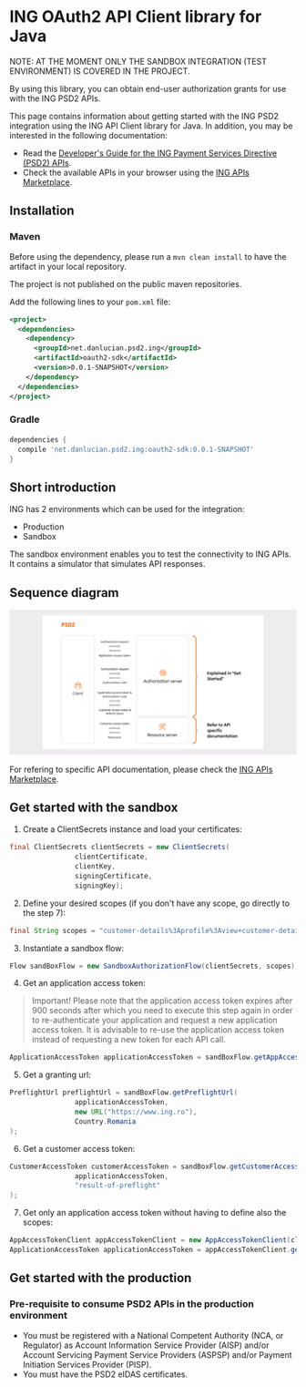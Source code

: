 # ING OAuth2 API Client library for Java

NOTE: AT THE MOMENT ONLY THE SANDBOX INTEGRATION (TEST ENVIRONMENT) IS COVERED IN THE PROJECT.

By using this library, you can obtain end-user authorization grants for use with the ING PSD2 APIs.

This page contains information about getting started with the ING PSD2 integration
using the ING API Client library for Java. In addition, you may be interested
in the following documentation:

* Read the [Developer's Guide for the ING Payment Services Directive (PSD2) APIs][developer-portal].
* Check the available APIs in your browser using the [ING APIs Marketplace][api-marketplace].

## Installation

### Maven

Before using the dependency, please run a `mvn clean install` to have the artifact in your local repository.

The project is not published on the public maven repositories.

Add the following lines to your `pom.xml` file:

```xml
<project>
  <dependencies>
    <dependency>
      <groupId>net.danlucian.psd2.ing</groupId>
      <artifactId>oauth2-sdk</artifactId>
      <version>0.0.1-SNAPSHOT</version>
    </dependency>
  </dependencies>
</project>
```

### Gradle

```gradle
dependencies {
  compile 'net.danlucian.psd2.ing:oauth2-sdk:0.0.1-SNAPSHOT'
}
```

## Short introduction

ING has 2 environments which can be used for the integration:
- Production
- Sandbox

The sandbox environment enables you to test the connectivity to ING APIs. It contains a simulator that simulates API responses.
                        
## Sequence diagram

![PSD2 Sequence Diagram](./docs/psd2-sequence-diagram.png)

For refering to specific API documentation, please check the [ING APIs Marketplace][api-marketplace].

## Get started with the sandbox

1. Create a ClientSecrets instance and load your certificates:

```java
final ClientSecrets clientSecrets = new ClientSecrets(
                clientCertificate,
                clientKey,
                signingCertificate,
                signingKey);
```

2. Define your desired scopes (if you don't have any scope, go directly to the step 7):

```java
final String scopes = "customer-details%3Aprofile%3Aview+customer-details%3Aemail%3Aview+customer-details%3Aaddress%3Aview";
```

3. Instantiate a sandbox flow:

```java
Flow sandBoxFlow = new SandboxAuthorizationFlow(clientSecrets, scopes);
```

4. Get an application access token:

> Important! Please note that the application access token expires after 900 seconds after which you need to execute this step again in order to re-authenticate your application and request a new application access token. It is advisable to re-use the application access token instead of requesting a new token for each API call.

```java
ApplicationAccessToken applicationAccessToken = sandBoxFlow.getAppAccessToken();
```

5. Get a granting url:

```java
PreflightUrl preflightUrl = sandBoxFlow.getPreflightUrl(
                applicationAccessToken,
                new URL("https://www.ing.ro"),
                Country.Romania
);
```

6. Get a customer access token:

```java
CustomerAccessToken customerAccessToken = sandBoxFlow.getCustomerAccessToken(
                applicationAccessToken,
                "result-of-preflight"
);
```

7. Get only an application access token without having to define also the scopes:
```java
AppAccessTokenClient appAccessTokenClient = new AppAccessTokenClient(clientSecrets);
ApplicationAccessToken applicationAccessToken = appAccessTokenClient.getToken();
```

## Get started with the production

### Pre-requisite to consume PSD2 APIs in the production environment

- You must be registered with a National Competent Authority (NCA, or Regulator) as Account Information Service Provider (AISP) and/or Account Servicing Payment Service Providers (ASPSP) and/or Payment Initiation Services Provider (PISP).
- You must have the PSD2 eIDAS certificates.

[developer-portal]: https://developer.ing.com/openbanking/get-started/psd2
[api-marketplace]: https://developer.ing.com/api-marketplace/marketplace
